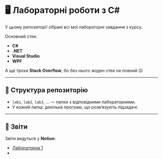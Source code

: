 # 🖥️ Лабораторні роботи з C#
У цьому репозиторії зібрані всі мої лабораторні завдання з курсу.

Основний стек:
- **C#**
- **.NET**
- **Visual Studio**
- **WPF**

А ще трохи **Stack Overflow**, бо без нього жоден стек не повний 😉

---

## 📂 Структура репозиторію

* `lab1`, `lab2`, `lab3`, … — папки з відповідними лабораторними.
* У кожній папці: декілька програм, що розв’язують підзадачі.

---

## 📑 Звіти

Звіти ведуться у **Notion**:

* [Лабораторна 1](https://www.notion.so/1-27bc06c4bd0a80feac8ed5daa4be3314?source=copy_link)
* 
